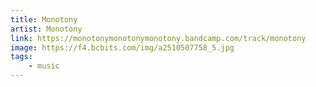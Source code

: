 ```yaml
---
title: Monotony
artist: Monotony
link: https://monotonymonotonymonotony.bandcamp.com/track/monotony
image: https://f4.bcbits.com/img/a2510507758_5.jpg
tags:
    - music
---
```

